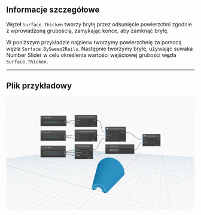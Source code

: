 ## Informacje szczegółowe
Węzeł `Surface.Thicken` tworzy bryłę przez odsunięcie powierzchni zgodnie z wprowadzoną grubością, zamykając końce, aby zamknąć bryłę.

W poniższym przykładzie najpierw tworzymy powierzchnię za pomocą węzła `Surface.BySweep2Rails`. Następnie tworzymy bryłę, używając suwaka Number Slider w celu określenia wartości wejściowej grubości węzła `Surface.Thicken`.


___
## Plik przykładowy

![Surface.Thicken](./Autodesk.DesignScript.Geometry.Surface.Thicken(surface,%20thickness)_img.jpg)
